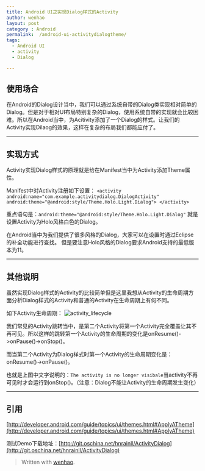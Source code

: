 ```yaml
---
title: Android UI之实现Dialog样式的Activity
author: wenhao
layout: post
category : Android
permalink:  /android-ui-activitydialogtheme/
tags: 
  - Android UI
  - activity
  - Dialog

---
```






使用场合
---
在Android的Dialog设计当中，我们可以通过系统自带的Dialog类实现相对简单的Dialog。但是对于相对UI布局特别复杂的Dialog，使用系统自带的实现就会比较困难。所以在Android当中，为Acitivity添加了一个Dialog的样式。让我们的Activity实现Dilaog的效果，这样在复杂的布局我们都能应付了。

<!--more-->
---
实现方式
---
Activity实现Dialog样式的原理就是给在Manifest当中为Activity添加Theme属性。

Manifest中对Activity注册如下设置：
	`<activity
		android:name="com.example.activitydialog.DialogActivity"
		android:theme="@android:style/Theme.Holo.Light.Dialog">
	</activity>`

重点语句是：`android:theme="@android:style/Theme.Holo.Light.Dialog"` 就是设置Activity为Holo风格白色的Dialog。

在Android当中为我们提供了很多风格的Dialog，大家可以在设置时通过Eclipse的补全功能进行查找。
但是要注意Holo风格的Dialog要求Android支持的最低版本为11。

---
其他说明
---
虽然实现Dialog样式的Activity的比较简单但是这里我想从Activity的生命周期方面分析Dialog样式的Activity和普通的Activity在生命周期上有何不同。

如下Activity生命周期：
![activity_lifecycle](http://developer.android.com/images/activity_lifecycle.png "activity_lifecycle")

我们常见的Activity跳转当中，是第二个Activity将第一个Activity完全覆盖让其不再可见。所以这样的跳转第一个Activity的生命周期的变化是onResume()->onPause()->onStop()。

而当第二个Activity为Dialog样式时第一个Activity的生命周期变化是：onResume()->onPause()。

也就是上图中文字说明的：`The activity is no longer visibale`当activity不再可见时才会运行到onStop()。（注意：Dialog不能让Activity的生命周期发生变化）

---
引用
---
[http://developer.android.com/guide/topics/ui/themes.html#ApplyATheme](http://developer.android.com/guide/topics/ui/themes.html#ApplyATheme)

测试Demo下载地址：[http://git.oschina.net/hnrainll/ActivityDialog](http://git.oschina.net/hnrainll/ActivityDialog)

> Written with [wenhao](http://hnrainll.cnblogs.com/).